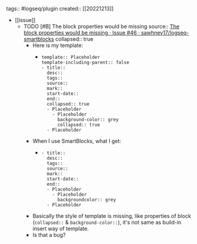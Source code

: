 tags:: #logseq/plugin
created:: [[20221213]]

- [[issue]]
  - TODO [#B] The block properties would be missing
    source:: [The block properties would be missing · Issue #46 · sawhney17/logseq-smartblocks](https://github.com/sawhney17/logseq-smartblocks/issues/46)
    collapsed:: true
    - Here is my template:
      - ```
        template:: Placeholder
        template-including-parent:: false
        - title:: 
          desc:: 
          tags:: 
          source:: 
          mark:: 
          start-date:: 
          end:: 
          collapsed:: true
          - Placeholder
            - Placeholder
              background-color:: grey
              collapsed:: true
          - Placeholder
        ```
    - When I use SmartBlocks, what I get:
      - ```
        - title:: 
          desc:: 
          tags:: 
          source:: 
          mark:: 
          start-date:: 
          end:: 
          - Placeholder
            - Placeholder
              backgroundcolor:: grey
          - Placeholder
        ```
    - Basically the style of template is missing, like properties of block (`collapsed::` & `background-color::`), it's not same as build-in insert way of template.
    - Is that a bug?